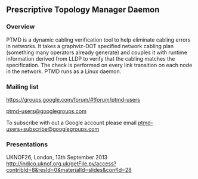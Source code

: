 Prescriptive Topology Manager Daemon
------------------------------------

### Overview

PTMD is a dynamic cabling verification tool to help eliminate cabling
errors in networks. It takes a graphviz-DOT specified network cabling
plan (something many operators already generate) and couples it with
runtime information derived from LLDP to verify that the cabling
matches the specification. The check is performed on every link
transition on each node in the network. PTMD runs as a Linux daemon.

### Mailing list

https://groups.google.com/forum/#!forum/ptmd-users

ptmd-users@googlegroups.com

To subscribe with out a Google account please email ptmd-users+subscribe@googlegroups.com


### Presentations

UKNOF26, London, 13th September 2013
http://indico.uknof.org.uk/getFile.py/access?contribId=8&resId=0&materialId=slides&confId=28
